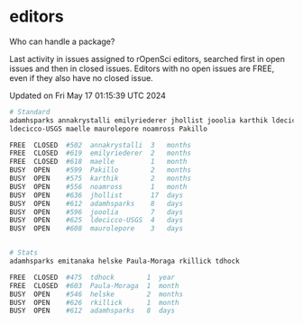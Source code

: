 # editors

Who can handle a package?

Last activity in issues assigned to rOpenSci editors, searched first in open
issues and then in closed issues. Editors with no open issues are FREE, even if
they also have no closed issue.


Updated on Fri May 17 01:15:39 UTC 2024

```bash
# Standard
adamhsparks annakrystalli emilyriederer jhollist jooolia karthik ldecicco
ldecicco-USGS maelle maurolepore noamross Pakillo

FREE  CLOSED  #502  annakrystalli  3   months
FREE  CLOSED  #619  emilyriederer  2   months
FREE  CLOSED  #618  maelle         1   month
BUSY  OPEN    #599  Pakillo        2   months
BUSY  OPEN    #575  karthik        2   months
BUSY  OPEN    #556  noamross       1   month
BUSY  OPEN    #636  jhollist       17  days
BUSY  OPEN    #612  adamhsparks    8   days
BUSY  OPEN    #596  jooolia        7   days
BUSY  OPEN    #625  ldecicco-USGS  4   days
BUSY  OPEN    #608  maurolepore    3   days


# Stats
adamhsparks emitanaka helske Paula-Moraga rkillick tdhock

FREE  CLOSED  #475  tdhock        1  year
FREE  CLOSED  #603  Paula-Moraga  1  month
BUSY  OPEN    #546  helske        2  months
BUSY  OPEN    #626  rkillick      1  month
BUSY  OPEN    #612  adamhsparks   8  days
```
